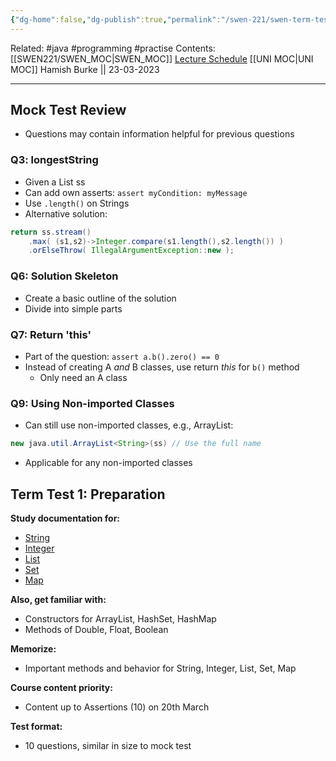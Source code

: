 ```yaml
---
{"dg-home":false,"dg-publish":true,"permalink":"/swen-221/swen-term-test-prep/","dgPassFrontmatter":true}
---
```


Related: #java #programming #practise 
Contents: [[SWEN221/SWEN_MOC\|SWEN_MOC]]
[Lecture Schedule](https://ecs.wgtn.ac.nz/Courses/SWEN221_2023T1/LectureSchedule)
[[UNI MOC\|UNI MOC]]
Hamish Burke || 23-03-2023
***

## Mock Test Review

- Questions may contain information helpful for previous questions

### Q3: longestString

- Given a List<String> ss
- Can add own asserts: `assert myCondition: myMessage`
- Use `.length()` on Strings
- Alternative solution:

```java
return ss.stream()
    .max( (s1,s2)->Integer.compare(s1.length(),s2.length()) )
    .orElseThrow( IllegalArgumentException::new );
```

### Q6: Solution Skeleton

- Create a basic outline of the solution
- Divide into simple parts

### Q7: Return 'this'

- Part of the question: `assert a.b().zero() == 0`
- Instead of creating A *and* B classes, use return *this* for `b()` method
  - Only need an A class

### Q9: Using Non-imported Classes

- Can still use non-imported classes, e.g., ArrayList:

```java
new java.util.ArrayList<String>(ss) // Use the full name
```

- Applicable for any non-imported classes

## Term Test 1: Preparation

**Study documentation for:**

- [String](https://docs.oracle.com/en/java/javase/19/docs/api/java.base/java/lang/String.html)
- [Integer](https://docs.oracle.com/en/java/javase/19/docs/api/java.base/java/lang/Integer.html)
- [List](https://docs.oracle.com/en/java/javase/19/docs/api/java.base/java/util/List.html)
- [Set](https://docs.oracle.com/en/java/javase/19/docs/api/java.base/java/util/Set.html)
- [Map](https://docs.oracle.com/en/java/javase/19/docs/api/java.base/java/util/Map.html)

**Also, get familiar with:**

- Constructors for ArrayList, HashSet, HashMap
- Methods of Double, Float, Boolean

**Memorize:**

- Important methods and behavior for String, Integer, List, Set, Map

**Course content priority:**

- Content up to Assertions (10) on 20th March

**Test format:**

- 10 questions, similar in size to mock test





